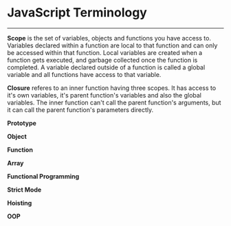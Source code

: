 # JavaScript Terminology
----
**Scope**
is the set of variables, objects and functions you have access to.  Variables declared within a function are local to that function and can only be accessed within that function.  Local variables are created when a function gets executed, and garbage collected once the function is completed.  A variable declared outside of a function is called a global variable and all functions have access to that variable.


**Closure**
referes to an inner function having three scopes.  It has access to it's own variables, it's parent function's variables and also the global variables.  The inner function can't call the parent function's arguments, but it can call the parent function's parameters directly.

**Prototype**

**Object**

**Function**

**Array**

**Functional Programming**

**Strict Mode**

**Hoisting**

**OOP**
